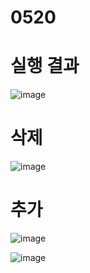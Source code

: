 # 0520

# 실행 결과
![image](https://github.com/sjl0430/0520/assets/162114254/2a980642-a1cd-46e0-ad6d-2535d046d3f2)

# 삭제
![image](https://github.com/sjl0430/0520/assets/162114254/8863c736-8038-4150-874a-0b624d6bac50)

# 추가
![image](https://github.com/sjl0430/0520/assets/162114254/f7f89a11-5cc4-4240-b228-b3ebbf83723f)

![image](https://github.com/sjl0430/0520/assets/162114254/43745a9d-782b-4c5d-81e3-3f977a9acb81)

